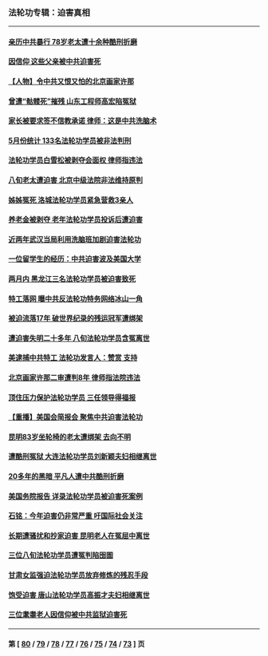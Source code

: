 ### 法轮功专辑：迫害真相
---
#### [亲历中共暴行 78岁老太遭十余种酷刑折磨](../../pages/nf4379/n14016167.md) 
#### [因信仰 这些父亲被中共迫害死](../../pages/nf4379/n14015381.md) 
#### [【人物】令中共又恨又怕的北京画家许那](../../pages/nf4379/n14015698.md) 
#### [曾遭“骷髅死”摧残 山东工程师高宏陷冤狱](../../pages/nf4379/n14014585.md) 
#### [家长被要求签不信教承诺 律师：这是中共洗脑术](../../pages/nf4379/n14014255.md) 
#### [5月份统计 133名法轮功学员被非法判刑](../../pages/nf4379/n14013124.md) 
#### [法轮功学员白雪松被剥夺会面权 律师指违法](../../pages/nf4379/n14012545.md) 
#### [八旬老太遭迫害 北京中级法院非法维持原判](../../pages/nf4379/n14011579.md) 
#### [姊姊冤死 洛城法轮功学员紧急营救3亲人](../../pages/nf4379/n14011859.md) 
#### [养老金被剥夺 老年法轮功学员投诉后遭迫害](../../pages/nf4379/n14011154.md) 
#### [近两年武汉当局利用洗脑班加剧迫害法轮功](../../pages/nf4379/n14009413.md) 
#### [一位留学生的经历：中共迫害波及美国大学](../../pages/nf4379/n14008375.md) 
#### [两月内 黑龙江三名法轮功学员被迫害致死](../../pages/nf4379/n14006552.md) 
#### [特工落网 曝中共反法轮功特务网络冰山一角](../../pages/nf4379/n14006412.md) 
#### [被迫流落17年 破世界纪录的残运冠军遭绑架](../../pages/nf4379/n14006004.md) 
#### [遭迫害失明二十多年 八旬法轮功学员含冤离世](../../pages/nf4379/n14005431.md) 
#### [美逮捕中共特工 法轮功发言人：赞赏 支持](../../pages/nf4379/n14005107.md) 
#### [北京画家许那二审遭判8年 律师指法院违法](../../pages/nf4379/n14004182.md) 
#### [顶住压力保护法轮功学员 三任领导得福报](../../pages/nf4379/n14002440.md) 
#### [【重播】美国会简报会 聚焦中共迫害法轮功](../../pages/nf4379/n14002932.md) 
#### [昆明83岁坐轮椅的老太遭绑架 去向不明](../../pages/nf4379/n14000874.md) 
#### [遭酷刑冤狱 大连法轮功学员刘新颖夫妇相继离世](../../pages/nf4379/n13998111.md) 
#### [20多年的黑暗 平凡人遭中共酷刑折磨](../../pages/nf4379/n13997976.md) 
#### [美国务院报告 详录法轮功学员被迫害死案例](../../pages/nf4379/n13997752.md) 
#### [石铭：今年迫害仍非常严重 吁国际社会关注](../../pages/nf4379/n13996099.md) 
#### [长期遭骚扰和抄家迫害 昆明老人在冤屈中离世](../../pages/nf4379/n13990487.md) 
#### [三位八旬法轮功学员遭冤判陷囹圄](../../pages/nf4379/n13988869.md) 
#### [甘肃女监强迫法轮功学员放弃修炼的残忍手段](../../pages/nf4379/n13988053.md) 
#### [饱受迫害 唐山法轮功学员高振才夫妇相继离世](../../pages/nf4379/n13987209.md) 
#### [三位耄耋老人因信仰被中共监狱迫害死](../../pages/nf4379/n13986618.md) 

---
#### 第 [ [80](./80.md) / [79](./79.md) / [78](./78.md) / [77](./77.md) / [76](./76.md) / [75](./75.md) / [74](./74.md) / [73](./73.md) ] 页
